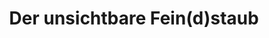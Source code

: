 ---
title: "Der unsichtbare Fein(d)staub"
decription: ""
layout: project
categories: klimawandel
permalink: /showroom/der-unsichtbare-feinstaub
image: der-unsichtbare-feinstaub.png
imageAlternativeText: ""
lang: de
url: https://www.mdr.de/sachsen-anhalt/halle/halle/feinstaub-studentenprojekt-uni-halle-selbstversuch-studierende-messen-luftqualitaet-100.html
---